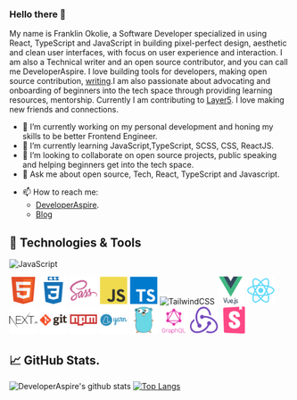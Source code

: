 ### Hello there 👋

My name is Franklin Okolie, a Software Developer specialized in using React, TypeScript and JavaScript in building pixel-perfect design, aesthetic and clean user interfaces, with focus on user experience and interaction. I am also a Technical writer and an open source contributor, and you can call me DeveloperAspire. I love building tools for developers, making open source contribution, [writing](https://hashnode.com/@Franklin86).I am also passionate about advocating and onboarding of beginners into the tech space through providing learning resources, mentorship. Currently I am contributing to [Layer5](https://github.com/layer5io). I love making new friends and connections.




- 🔭 I’m currently working on my personal development and honing my skills to be better Frontend Engineer.
- 🌱 I’m currently learning JavaScript,TypeScript, SCSS, CSS, ReactJS.
- 👯 I’m looking to collaborate on open source projects, public speaking and helping beginners get into the tech space.
- 💬 Ask me about open source, Tech, React, TypeScript and Javascript.
<!-- - 😄 Pronouns: He/Him. -->
- 📫 How to reach me: 
     * [DeveloperAspire](https://twitter.com/DeveloperAspire).
     * [Blog](https://hashnode.com/Franklin86)

<!--
## 🔧 Technologies & Tools

![](https://img.shields.io/badge/OS-Linux-informational??style=plastic&logo=linux&logoColor=white&color=tokyonight)
![](https://img.shields.io/badge/Code-JavaScript-informational?style=flat&logo=javascript&logoColor=white&color=tokyonight)
![](https://img.shields.io/badge/Shell-Bash-informational?style=flat&logo=gnu-bash&logoColor=white&color=tokyonight)
![](https://img.shields.io/badge/Cloud-Digital_Ocean-informational?style=flat&logo=digitalocean&logoColor=white&color=tokyonight)

-->
## 🔧 Technologies & Tools

![JavaScript](https://img.shields.io/badge/-JavaScript-%23F7DF1C?style=for-the-badge&logo=javascript&logoColor=000000&labelColor=%23F7DF1C&color=%23FFCE5A)

<img src="https://github.com/devicons/devicon/blob/master/icons/html5/html5-original.svg" alt="HTML" width="50" height="50"/>    <img src="https://github.com/devicons/devicon/blob/master/icons/css3/css3-plain-wordmark.svg" alt="CSS" width="50" height="50"/>   <img src="https://github.com/devicons/devicon/blob/master/icons/sass/sass-original.svg" alt="sass" width="50" height="50"/>   <img src="https://github.com/devicons/devicon/blob/master/icons/javascript/javascript-original.svg" alt="JavaScript" width="50" height="50"/>  <img src="https://github.com/devicons/devicon/blob/master/icons/typescript/typescript-original.svg" alt="TypeScript" width="50" height="50"/>  <img src="https://cdn.worldvectorlogo.com/logos/tailwindcss.svg" alt="TailwindCSS" width="50" height="50"/>        <img src="https://github.com/devicons/devicon/blob/master/icons/vuejs/vuejs-original-wordmark.svg" alt="VueJS" width="50" height="50"/>  <img src="https://github.com/devicons/devicon/blob/master/icons/react/react-original.svg" alt="ReactJS" width="50" height="50"/>    <img src="https://github.com/devicons/devicon/blob/master/icons/nextjs/nextjs-original-wordmark.svg" alt="NextJS" width="50" height="50"/>   <img src="https://github.com/devicons/devicon/blob/master/icons/git/git-original-wordmark.svg" alt="Git" width="50" height="50"/>     <img src="https://github.com/devicons/devicon/blob/master/icons/npm/npm-original-wordmark.svg" alt="npm" width="50" height="50"/> <img src="https://github.com/devicons/devicon/blob/master/icons/yarn/yarn-original-wordmark.svg" alt="yarn" width="50" height="50"/>    <img src="https://github.com/devicons/devicon/blob/master/icons/go/go-original.svg" alt="npm" width="50" height="50"/>   <img src="https://github.com/devicons/devicon/blob/master/icons/graphql/graphql-plain-wordmark.svg" alt="graphql" width="50" height="50"/> 
 <img src="https://github.com/devicons/devicon/blob/master/icons/redux/redux-original.svg" alt="redux" width="50" height="50"/>   <img src="https://github.com/devicons/devicon/blob/master/icons/storybook/storybook-original.svg" alt="storybook" width="50" height="50"/> 

## &#x1f4c8; GitHub Stats.

![DeveloperAspire's github stats](https://github-readme-stats.vercel.app/api?username=DeveloperAspire&show_icons=true&title_color=f4f4f4&&icon_color=00d8fd&bg_color=0A1A2F&text_color=a3a8c3)
[![Top Langs](https://github-readme-stats.vercel.app/api/top-langs/?username=DeveloperAspire&layout=compact&theme=radical)](https://github.com/DeveloperAspire)




<!--
![trophy](https://github-profile-trophy.vercel.app/?username=DeveloperAspire)
**DeveloperAspire/DeveloperAspire** is a ✨ _special_ ✨ repository because its `README.md` (this file) appears on your GitHub profile.



Here are some ideas to get you started:

- 🔭 I’m currently working on ...
- 🌱 I’m currently learning ...
- 👯 I’m looking to collaborate on ...
- 🤔 I’m looking for help with ...
- 💬 Ask me about ...
- 📫 How to reach me: ...
- 😄 Pronouns: ...
- ⚡ Fun fact: ...
-->











<!--
**DeveloperAspire/DeveloperAspire** is a ✨ _special_ ✨ repository because its `README.md` (this file) appears on your GitHub profile.

Here are some ideas to get you started:

- 🔭 I’m currently working on ...
- 🌱 I’m currently learning ...
- 👯 I’m looking to collaborate on ...
- 🤔 I’m looking for help with ...
- 💬 Ask me about ...
- 📫 How to reach me: ...
- 😄 Pronouns: ...
- ⚡ Fun fact: ...
-->
